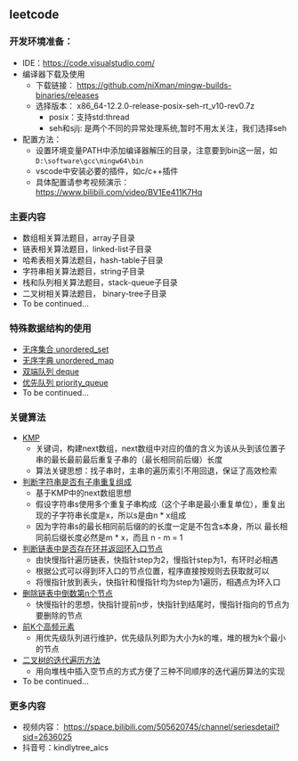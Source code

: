 ## leetcode


### 开发环境准备：
- IDE：https://code.visualstudio.com/
- 编译器下载及使用
    - 下载链接： https://github.com/niXman/mingw-builds-binaries/releases
    - 选择版本： x86_64-12.2.0-release-posix-seh-rt_v10-rev0.7z
        - posix：支持std:thread
        - seh和sjlj: 是两个不同的异常处理系统,暂时不用太关注，我们选择seh
- 配置方法：
    - 设置环境变量PATH中添加编译器解压的目录，注意要到bin这一层，如`D:\software\gcc\mingw64\bin`
    - vscode中安装必要的插件，如c/c++插件
    - 具体配置请参考视频演示：https://www.bilibili.com/video/BV1Ee411K7Hq

### 主要内容
- 数组相关算法题目，array子目录
- 链表相关算法题目，linked-list子目录
- 哈希表相关算法题目，hash-table子目录
- 字符串相关算法题目，string子目录
- 栈和队列相关算法题目，stack-queue子目录
- 二叉树相关算法题目， binary-tree子目录
- To be continued...

### 特殊数据结构的使用
- [无序集合 unordered_set](./hash-table/happy-number.cpp)
- [无序字典 unordered_map](./hash-table/two-sum.cpp)
- [双端队列 deque](./stack-queue/sliding-window-maximum.cpp)
- [优先队列 priority_queue](./stack-queue/top-k-frequent-elements.cpp)
- To be continued...

### 关键算法
- [KMP](./string/find-the-index-of-the-first-occurrence-in-a-string.cpp)
    - 关键词，构建next数组，next数组中对应的值的含义为该从头到该位置子串的最长最前最后重复子串的（最长相同前后缀）长度
    - 算法关键思想：找子串时，主串的遍历索引不用回退，保证了高效检索
- [判断字符串是否有子串重复组成](./string/repeated-substring-pattern.cpp)
    - 基于KMP中的next数组思想
    - 假设字符串s使用多个重复子串构成（这个子串是最小重复单位），重复出现的子字符串长度是x，所以s是由n * x组成
    - 因为字符串s的最长相同前后缀的的长度一定是不包含s本身，所以 最长相同前后缀长度必然是m * x，而且 n - m = 1
- [判断链表中是否存在环并返回环入口节点](./linked-list/linked-list-cycle.cpp)
    - 由快慢指针遍历链表，快指针step为2，慢指针step为1，有环时必相遇
    - 根据公式可以得到环入口的节点位置，程序直接按规则去获取就可以
    - 将慢指针放到表头，快指针和慢指针均为step为1遍历，相遇点为环入口
- [删除链表中倒数第n个节点](./linked-list/remove-nth-node-from-end-of-list.cpp)
    - 快慢指针的思想，快指针提前n步，快指针到结尾时，慢指针指向的节点为要删除的节点
- [前K个高频元素](./stack-queue/top-k-frequent-elements.cpp)
    - 用优先级队列进行维护，优先级队列即为大小为k的堆，堆的根为k个最小的节点
- [二叉树的迭代遍历方法](./binary-tree/binary-tree-iter-traversal-universal.cpp)
    - 用向堆栈中插入空节点的方式方便了三种不同顺序的迭代遍历算法的实现
- To be continued...

### 更多内容
- 视频内容： https://space.bilibili.com/505620745/channel/seriesdetail?sid=2636025
- 抖音号：kindlytree_aics